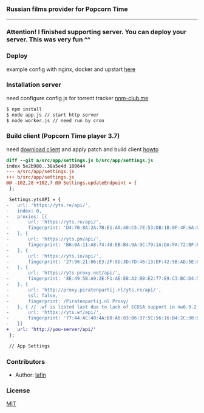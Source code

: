 ### Russian films provider for Popcorn Time
___

### Attention! I finished supporting server. You can deploy your server. This was very fun ^^

### Deploy
example config with nginx, docker and upstart [here](SETUP.md)

### Installation server
need configure config.js for torrent tracker [nnm-club.me](http://nnm-club.me)

```bash
$ npm install
$ node app.js // start http server
$ node worker.js // need run by cron
```

### Build client (Popcorn Time player 3.7)
need [download client](https://git.popcorntime.io/popcorntime/desktop/tree/master) and apply patch and build client [howto](https://git.popcorntime.io/popcorntime/desktop/tree/master)
```diff
diff --git a/src/app/settings.js b/src/app/settings.js
index 5e2b980..38a5e4d 100644
--- a/src/app/settings.js
+++ b/src/app/settings.js
@@ -102,28 +102,7 @@ Settings.updateEndpoint = {
 };

 Settings.ytsAPI = {
-   url: 'https://yts.re/api/',
-   index: 0,
-   proxies: [{
-       url: 'https://yts.re/api/',
-       fingerprint: 'D4:7B:8A:2A:7B:E1:AA:40:C5:7E:53:DB:1B:0F:4F:6A:0B:AA:2C:6C',
-   }, {
-       url: 'https://yts.pm/api/',
-       fingerprint: 'B6:0A:11:A8:74:48:EB:B4:9A:9C:79:1A:DA:FA:72:BF:F8:8B:0A:B3'
-   }, {
-       url: 'https://yts.io/api/',
-       fingerprint: '27:96:21:06:E3:2F:5D:3D:7D:46:13:EF:42:5B:AD:5E:C8:FD:DA:45'
-   }, {
-       url: 'https://yts-proxy.net/api/',
-       fingerprint: '8E:49:5B:A9:2E:F1:AE:E8:A2:BB:E2:77:E9:C3:BC:D4:5D:4B:66:1F'
-   }, {
-       url: 'http://proxy.piratenpartij.nl/yts.re/api/',
-       ssl: false,
-       fingerprint: /Piratenpartij.nl Proxy/
-   }, { // .wf is listed last due to lack of ECDSA support in nw0.9.2
-       url: 'https://yts.wf/api/',
-       fingerprint: '77:44:AC:40:4A:B8:A6:83:06:37:5C:56:16:B4:2C:30:B9:75:99:94'
-   }]
+   url: 'http://you-server/api/'
 };

 // App Settings
```

### Contributors

 * Author: [lafin](https://github.com/lafin)

### License

  [MIT](LICENSE)
